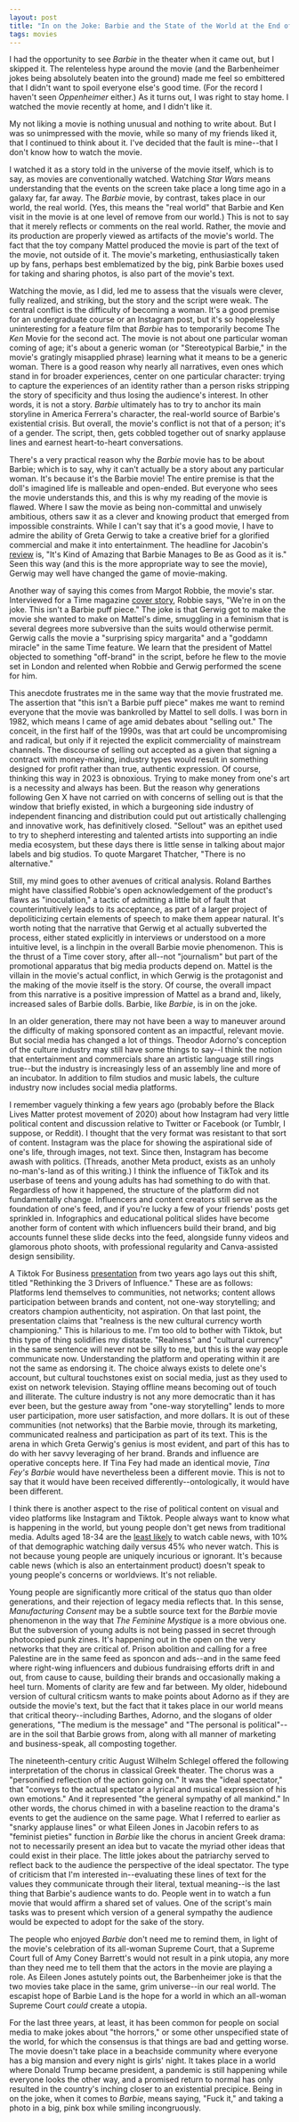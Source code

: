 ```yaml
---
layout: post
title: "In on the Joke: Barbie and the State of the World at the End of 2023"
tags: movies
---
```


I had the opportunity to see <i>Barbie</i> in the theater when it came out, but I skipped it. The relenteless hype around the movie (and the Barbenheimer jokes being absolutely beaten into the ground) made me feel so embittered that I didn't want to spoil everyone else's good time. (For the record I haven't seen <i>Oppenheimer</i> either.) As it turns out, I was right to stay home. I watched the movie recently at home, and I didn't like it.

My not liking a movie is nothing unusual and nothing to write about. But I was so unimpressed with the movie, while so many of my friends liked it, that I continued to think about it. I've decided that the fault is mine--that I don't know how to watch the movie.

I watched it as a story told in the universe of the movie itself, which is to say, as movies are conventionally watched. Watching <i>Star Wars</i> means understanding that the events on the screen take place a long time ago in a galaxy far, far away. The <i>Barbie</i> movie, by contrast, takes place in our world, the real world. (Yes, this means the "real world" that Barbie and Ken visit in the movie is at one level of remove from our world.) This is not to say that it merely reflects or comments on the real world. Rather, the movie and its production are properly viewed as artifacts of the movie's world. The fact that the toy company Mattel produced the movie is part of the text of the movie, not outside of it. The movie's marketing, enthusiastically taken up by fans, perhaps best emblematized by the big, pink Barbie boxes used for taking and sharing photos, is also part of the movie's text.

Watching the movie, as I did, led me to assess that the visuals were clever, fully realized, and striking, but the story and the script were weak. The central conflict is the difficulty of becoming a woman. It's a good premise for an undergraduate course or an Instagram post, but it's so hopelessly uninteresting for a feature film that <i>Barbie</i> has to temporarily become The <i>Ken</i> Movie for the second act. The movie is not about one particular woman coming of age; it's about a generic woman (or "Stereotypical Barbie," in the movie's gratingly misapplied phrase) learning what it means to be a generic woman. There is a good reason why nearly all narratives, even ones which stand in for broader experiences, center on one particular character: trying to capture the experiences of an identity rather than a person risks stripping the story of specificity and thus losing the audience's interest. In other words, it is not a story. <i>Barbie</i> ultimately has to try to anchor its main storyline in America Ferrera's character, the real-world source of Barbie's existential crisis. But overall, the movie's conflict is not that of a person; it's of a gender. The script, then, gets cobbled together out of snarky applause lines and earnest heart-to-heart conversations. 

There's a very practical reason why the <i>Barbie</i> movie has to be about Barbie; which is to say, why it can't actually be a story about any particular woman. It's because it's the Barbie movie! The entire premise is that the doll's imagined life is malleable and open-ended. But everyone who sees the movie understands this, and this is why my reading of the movie is flawed. Where I saw the movie as being non-committal and unwisely ambitious, others saw it as a clever and knowing product that emerged from impossible constraints. While I can't say that it's a good movie, I have to admire the ability of Greta Gerwig to take a creative brief for a glorified commercial and make it into entertainment. The headline for Jacobin's <a href="https://jacobin.com/2023/07/barbie-movie-review-mattel-consumerism-feminism">review</a> is, "It's Kind of Amazing that Barbie Manages to Be as Good as it is." Seen this way (and this is the more appropriate way to see the movie), Gerwig may well have changed the game of movie-making. 

Another way of saying this comes from Margot Robbie, the movie's star. Interviewed for a Time magazine <a href="https://time.com/6289864/barbie-time-cover-story/">cover story</a>, Robbie says, "We're in on the joke. This isn't a Barbie puff piece." The joke is that Gerwig got to make the movie she wanted to make on Mattel's dime, smuggling in a feminism that is several degrees more subversive than the suits would otherwise permit. Gerwig calls the movie a "surprising spicy margarita" and a "goddamn miracle" in the same Time feature. We learn that the president of Mattel objected to something "off-brand" in the script, before he flew to the movie set in London and relented when Robbie and Gerwig performed the scene for him. 

This anecdote frustrates me in the same way that the movie frustrated me. The assertion that "this isn't a Barbie puff piece" makes me want to remind everyone that the movie was bankrolled by Mattel to sell dolls. I was born in 1982, which means I came of age amid debates about "selling out." The conceit, in the first half of the 1990s, was that art could be uncompromising and radical, but only if it rejected the explicit commerciality of mainstream channels. The discourse of selling out accepted as a given that signing a contract with money-making, industry types would result in something designed for profit rather than true, authentic expression. Of course, thinking this way in 2023 is obnoxious. Trying to make money from one's art is a necessity and always has been. But the reason why generations following Gen X have not carried on with concerns of selling out is that the window that briefly existed, in which a burgeoning side industry of independent financing and distribution could put out artistically challenging and innovative work, has definitively closed. "Sellout" was an epithet used to try to shepherd interesting and talented artists into supporting an indie media ecosystem, but these days there is little sense in talking about major labels and big studios. To quote Margaret Thatcher, "There is no alternative."

Still, my mind goes to other avenues of critical analysis. Roland Barthes might have classified Robbie's open acknowledgement of the product's flaws as "inoculation," a tactic of admitting a little bit of fault that counterintuitively leads to its acceptance, as part of a larger project of depoliticizing certain elements of speech to make them appear natural. It's worth noting that the narrative that Gerwig et al actually subverted the process, either stated explicitly in interviews or understood on a more intuitive level, is a linchpin in the overall Barbie movie phenomenon. This is the thrust of a Time cover story, after all--not "journalism" but part of the promotional apparatus that big media products depend on. Mattel is the villain in the movie's actual conflict, in which Gerwig is the protagonist and the making of the movie itself is the story. Of course, the overall impact from this narrative is a positive impression of Mattel as a brand and, likely, increased sales of Barbie dolls. Barbie, like <i>Barbie</i>, is in on the joke.

In an older generation, there may not have been a way to maneuver around the difficulty of making sponsored content as an impactful, relevant movie. But social media has changed a lot of things. Theodor Adorno's conception of the culture industry may still have some things to say--I think the notion that entertainment and commercials share an artistic language still rings true--but the industry is increasingly less of an assembly line and more of an incubator. In addition to film studios and music labels, the culture industry now includes social media platforms. 

I remember vaguely thinking a few years ago (probably before the Black Lives Matter protest movement of 2020) about how Instagram had very little political content and discussion relative to Twitter or Facebook (or Tumblr, I suppose, or Reddit). I thought that the very format was resistant to that sort of content. Instagram was the place for showing the aspirational side of one's life, through images, not text. Since then, Instagram has become awash with politics. (Threads, another Meta product, exists as an unholy no-man's-land as of this writing.) I think the influence of TikTok and its userbase of teens and young adults has had something to do with that. Regardless of how it happened, the structure of the platform did not fundamentally change. Influencers and content creators still serve as the foundation of one's feed, and if you're lucky a few of your friends' posts get sprinkled in. Infographics and educational political slides have become another form of content with which influencers build their brand, and big accounts funnel these slide decks into the feed, alongside funny videos and glamorous photo shoots, with professional regularity and Canva-assisted design sensibility.

A Tiktok For Business <a href="https://www.tiktok.com/business/en-US/blog/real-tok-re-thinking-influence-in-the-age-of-tiktok">presentation</a> from two years ago lays out this shift, titled "Rethinking the 3 Drivers of Influence." These are as follows: Platforms lend themselves to communities, not networks; content allows participation between brands and content, not one-way storytelling; and creators champion authenticity, not aspiration. On that last point, the presentation claims that "realness is the new cultural currency worth championing." This is hilarious to me. I'm too old to bother with Tiktok, but this type of thing solidifies my distaste. "Realness" and "cultural currency" in the same sentence will never not be silly to me, but this is the way people communicate now. Understanding the platform and operating within it are not the same as endorsing it. The choice always exists to delete one's account, but cultural touchstones exist on social media, just as they used to exist on network television. Staying offline means becoming out of touch and illiterate. The culture industry is not any more democratic than it has ever been, but the gesture away from "one-way storytelling" lends to more user participation, more user satisfaction, and more dollars. It is out of these communities (not networks) that the Barbie movie, through its marketing, communicated realness and participation as part of its text. This is the arena in which Greta Gerwig's genius is most evident, and part of this has to do with her savvy leveraging of her brand. Brands and influence are operative concepts here. If Tina Fey had made an identical movie, <i>Tina Fey's Barbie</i> would have nevertheless been a different movie. This is not to say that it would have been received differently--ontologically, it would have been different.

I think there is another aspect to the rise of political content on visual and video platforms like Instagram and Tiktok. People always want to know what is happening in the world, but young people don't get news from traditional media. Adults aged 18-34 are the <a href="https://www.statista.com/statistics/742225/frequency-of-watching-cable-news-in-the-us-age/
">least likely</a> to watch cable news, with 10% of that demographic watching daily versus 45% who never watch. This is not because young people are uniquely incurious or ignorant. It's because cable news (which is also an entertainment product) doesn't speak to young people's concerns or worldviews. It's not reliable. 

Young people are significantly more critical of the status quo than older generations, and their rejection of legacy media reflects that. In this sense, <i>Manufacturing Consent</i> may be a subtle source text for the <i>Barbie</i> movie phenomenon in the way that <i>The Feminine Mystique</i> is a more obvious one. But the subversion of young adults is not being passed in secret through photocopied punk zines. It's happening out in the open on the very networks that they are critical of. Prison abolition and calling for a free Palestine are in the same feed as sponcon and ads--and in the same feed where right-wing influencers and dubious fundraising efforts drift in and out, from cause to cause, building their brands and occasionally making a heel turn. Moments of clarity are few and far between. My older, hidebound version of cultural criticsm wants to make points about Adorno as if they are outside the movie's text, but the fact that it takes place in our world means that critical theory--including Barthes, Adorno, and the slogans of older generations, "The medium is the message" and "The personal is political"--are in the soil that Barbie grows from, along with all manner of marketing and business-speak, all composting together.

The nineteenth-century critic August Wilhelm Schlegel offered the following interpretation of the chorus in classical Greek theater. The chorus was a "personified reflection of the action going on." It was the "ideal spectator," that "conveys to the actual spectator a lyrical and musical expression of his own emotions." And it represented "the general sympathy of all mankind." In other words, the chorus chimed in with a baseline reaction to the drama's events to get the audience on the same page. What I referred to earlier as "snarky applause lines" or what Eileen Jones in Jacobin refers to as "feminist pieties" function in <i>Barbie</i> like the chorus in ancient Greek drama: not to necessarily present an idea but to vacate the myriad other ideas that could exist in their place. The little jokes about the patriarchy served to reflect back to the audience the perspective of the ideal spectator. The type of criticism that I'm interested in--evaluating these lines of text for the values they communicate through their literal, textual meaning--is the last thing that Barbie's audience wants to do. People went in to watch a fun movie that would affirm a shared set of values. One of the script's main tasks was to present which version of a general sympathy the audience would be expected to adopt for the sake of the story. 

The people who enjoyed <i>Barbie</i> don't need me to remind them, in light of the movie's celebration of its all-woman Supreme Court, that a Supreme Court full of Amy Coney Barrett's would not result in a pink utopia, any more than they need me to tell them that the actors in the movie are playing a role. As Eileen Jones astutely points out, the Barbenheimer joke is that the two movies take place in the same, grim universe--in our real world. The escapist hope of Barbie Land is the hope for a world in which an all-woman Supreme Court <i>could</i> create a utopia. 

For the last three years, at least, it has been common for people on social media to make jokes about "the horrors," or some other unspecified state of the world, for which the consensus is that things are bad and getting worse. The movie doesn't take place in a beachside community where everyone has a big mansion and every night is girls' night. It takes place in a world where Donald Trump became president, a pandemic is still happening while everyone looks the other way, and a promised return to normal has only resulted in the country's inching closer to an existential precipice. Being in on the joke, when it comes to <i>Barbie</i>, means saying, "Fuck it," and taking a photo in a big, pink box while smiling incongruously.
